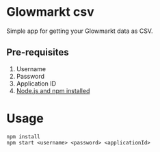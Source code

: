 # Glowmarkt csv

Simple app for getting your Glowmarkt data as CSV.

## Pre-requisites

1. Username
2. Password
3. Application ID
4. [Node.js and npm installed](https://docs.npmjs.com/downloading-and-installing-node-js-and-npm)

# Usage

```
npm install
npm start <username> <password> <applicationId>
```
